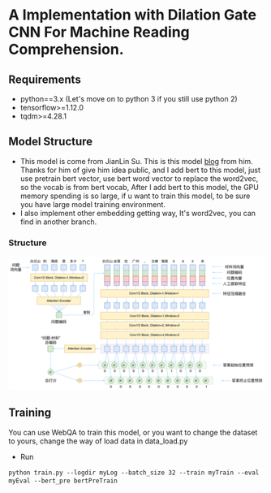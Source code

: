 # A Implementation with Dilation Gate CNN For Machine Reading Comprehension.

## Requirements
* python==3.x (Let's move on to python 3 if you still use python 2)
* tensorflow>=1.12.0
* tqdm>=4.28.1

## Model Structure
* This model is come from JianLin Su. This is this model [blog](https://spaces.ac.cn/archives/5409) from him. Thanks for him of give him idea public, 
and I add bert to this model, just use pretrain bert vector, use bert word vector to replace the word2vec,
 so the vocab is from bert vocab, After I add bert to this model, the GPU memory spending is so 
large, if u want to train this model, to be sure you have large model training environment.
* I also implement other embedding getting way, It's word2vec, you can find in another branch.

### Structure
<img src="fig/structure.png">

## Training
You can use WebQA to train this model, or you want to change the dataset to yours, change the way of load data in data_load.py
* Run
```
python train.py --logdir myLog --batch_size 32 --train myTrain --eval myEval --bert_pre bertPreTrain
```